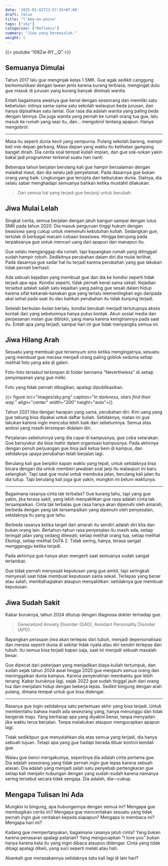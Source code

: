 ```yaml
---
date: '2025-01-01T22:57:35+07:00'
draft: false
title: "l'âme-en-peine"
tags: ["sky"]
categories: ["Refleksi"]
summary: "Jiwa yang bermasalah."
weight: 1
---
```

{{< youtube "l08Zw-RY__Q" >}}
## Semuanya Dimulai
Tahun 2017 lalu gue menginjak kelas 1 SMK. Gue agak sedikit canggung berkomunikasi dengan lawan jenis karena kurang terbiasa, mengingat dulu gue masuk di jurusan yang kurang banyak diminati wanita. 

Entah bagaimana awalnya gue kenal dengan seseorang dan memiliki satu kebetulan: intinya sama-sama satu sekolah walaupun beda jurusan, dan hanya dipisahkan satu lantai. Gue rasa dia adalah wanita yang paling beda dengan lainnya. Dia juga wanita yang pernah ke rumah orang tua gue, lalu masuk ke rumah yang sepi itu, dan... mengobrol tentang apapun. Hanya mengobrol.

---
Masa itu seperti dunia kecil yang sempurna. Pulang sekolah bareng, mampir beli mie depan gerbang. Masa depan yang waktu itu kelihatan gampang banget diraih. Dia cerita soal tempat kuliah impian, dan gue sok-sokan yakin bakal jadi programmer terkenal suatu hari nanti. 

Beberapa tahun berjalan berulang kali gue hampir bersalaman dengan malaikat maut, dan dia selalu jadi penyelamat. Pada dasarnya gue bukan orang yang baik. Lingkungan gue tercipta dari keburukan dunia. Sialnya, dia selalu sabar menghadapi semuanya bahkan ketika mustahil dilakukan. 

>Dari semua hal yang terjadi gue berjanji untuk berubah.

## Jiwa Mulai Lelah
Singkat cerita, semua berjalan dengan jatuh bangun sampai dengan lulus SMK pada tahun 2020. Dia masuk perguruan tinggi hukum dengan beasiswa yang cukup untuk memenuhi kebutuhan kuliah. Sedangkan gue, tertolak di berbagai macam cobaan beasiswa. Hingga berujung pada terpaksanya gue untuk mencari uang dari apapun dan manapun itu. 

Gue selalu menganggap dia rumah, tapi bayangkan rumah yang ditinggali sudah hampir roboh. Sedikitnya perubahan dalam diri dia mulai terlihat. Pada dasarnya gue sadar hal itu terjadi karena perubahan yang gue lakukan tidak pernah berhasil. 

Ada sebuah kejadian yang membuat gue dan dia ke kondisi seperti tidak terjadi apa-apa. Kondisi seperti, tidak pernah kenal sama sekali. Kejadian tersebut adalah salah satu kejadian yang paling gue sesali dalam hidup karena sifat kekanak-kanakan gue yang terlalu mementingkan ego daripada akal sehat pada saat itu dan bahkan perubahan itu tidak kunjung terjadi.  

Setelah berbulan-bulan berlalu, kondisi berubah menjadi tertutupnya akses kontak dari yang sebelumnya hanya putus kontak. Akun sosial media dan perpesanan instan gue diblokir, yang mana karena keinginannya pada saat itu. Entah apa yang terjadi, sampai hari ini gue tidak menyangka semua ini.

## Jiwa Hilang Arah
Sesuatu yang membuat gue tersenyum sinis ketika mengingatnya, sesuatu yang membuat gue merasa menjadi orang paling goblok sedunia setiap melihat foto yang ada di galeri.

Foto-foto tersebut tersimpan di folder bernama "Nevertheless” di setiap penyimpanan yang gue miliki.

Foto yang tidak pernah dibagikan, apalagi dipublikasikan.

{{< figure src="images/sky.png" caption="_In darkness, stars find their way._" align="center" width="200" height="auto">}}

 
Tahun 2021 tiba dengan harapan yang sama, perubahan diri. Kini uang yang gue tabung bisa dipakai untuk daftar kuliah. Setidaknya, niatan ini gue lakukan karena ingin mencoba lebih baik dari sebelumnya. Semua atas ambisi yang masih tersimpan didalam diri.

Perjalanan sebelumnya yang dia capai di kampusnya, gue coba setarakan. Gue bersyukur dia bisa mahir dalam organisasi kampusnya. Pada akhirnya dengan penuh perjuangan gue bisa jadi ketua bem di kampus, dan setidaknya upaya perubahan telah berjalan lagi.

Berulang kali gue berpikir kapan waktu yang tepat, untuk setidaknya bisa bicara dengan dia untuk memberi jawaban soal janji itu walaupun ini baru selangkah. Tapi saat gue mulai untuk membuka jalan, berulang kali jalan itu dia tutup. Tapi berulang kali juga gue yakin, mungkin ini belum waktunya.

---
Bagaimana rasanya cinta tak terbalas? Gue kurang tahu, tapi yang gue yakin, jika terasa sakit, yang lebih menyakitkan gue rasa adalah cinta tak tersampaikan. Cinta tak terbalas gue rasa hanya akan dipenuhi oleh amarah, berbeda dengan yang tak tersampaikan yang dipenuhi oleh penyesalan, setidaknya itu yang gue tahu.

Berbeda rasanya ketika target dari amarah itu sendiri adalah diri kita dan bukan orang lain. Bertahun-tahun rasa penyesalan itu masih ada, setiap teringat jalan yang sedang dilewati; setiap melihat orang tua, setiap melihat Ekologi, setiap melihat DoTA 2. Tidak sering, hanya, terasa sangat mengganggu ketika terjadi.

Pada akhirnya gue hanya akan mengerti saat semuanya sudah sangat terlambat.

Gue tidak pernah menyesali keputusan yang gue ambil, tapi seringkali menyesali saat tidak membuat keputusan sama sekali. Terlepas yang benar atau salah, membahagiakan ataupun menyakitkan: setidaknya gue membuat keputusan.

## Jiwa Sudah Sakit
Kabar buruknya, tahun 2024 ditutup dengan diagnosa dokter terhadap gue.

>Generalized Anxiety Disorder (GAD), Avoidant Personality Disorder (APD).

Bayangkan perasaan jiwa akan terlepas dari tubuh, menjadi depersonalisasi dan merasa seperti dunia di sekitar tidak nyata atau diri sendiri terlepas dari tubuh. Itu semua bisa terjadi kapan saja, saat ini menjadi sebuah masalah besar. 

Gue dipecat dari pekerjaan yang menjadikan biaya kuliah tertumpuk, dan sudah sejak tahun 2024 awal hingga 2025 gue menjauhi semua orang dan meninggalkan dunia kampus. Karena penyendirian membantu gue lebih tenang. Kabar buruknya lagi, sejak 2022 gue sudah tinggal jauh dari orang tua dan menjalani hidup dengan bekerja lepas. Sedikit bingung dengan arah pulang, dimana tempat untuk gue bisa didengar.

---
Rasanya gue ingin setidaknya satu pertemuan akhir yang bisa terjadi. Untuk memberitahu bahwa masih ada seseorang yang, hanya menunggu dan tidak bergerak maju. Yang berharap apa yang diyakini benar, tanpa menyadari jika waktu terus berjalan. Tanpa melakukan ataupun mengucapkan apapun lagi.

Tidak sedikitpun gue menyalahkan dia atas semua yang terjadi, dia hanya sebuah tujuan. Tetapi apa yang gue hadapi berada diluar kontrol kendali gue. 

Walau gue benci mengakuinya, sepertinya dia adalah cinta pertama gue. Dia adalah seseorang yang tidak pernah ingin gue lepas karena sebuah alasan. Dia adalah yang menjadi salah satu penyebab pertengkaran gue setiap kali menjalin hubungan dengan yang sudah-sudah karena namanya sering tersebut secara tidak sengaja. Dia adalah, dia—cukup.

## Mengapa Tulisan Ini Ada
Mungkin lo bingung, apa hubungannya dengan semua ini? Mengapa gue membagikan cerita ini? Mengapa gue menceritakan sesuatu yang tidak pernah ingin gue ceritakan kepada siapapun? Mengapa lo membaca ini? Mengapa hari ini?

Kadang gue mempertanyakan, bagaimana rasanya jatuh cinta? Yang bukan karena penasaran apalagi pelarian? Yang mengucapkan “I love you” bukan hanya karena kata itu yang ingin dibaca ataupun didengar. Cinta yang tidak dibagi apalagi dibeli, yang suci seperti melati atau hati.

Akankah gue merasakannya setidaknya satu kali lagi di lain hari?
